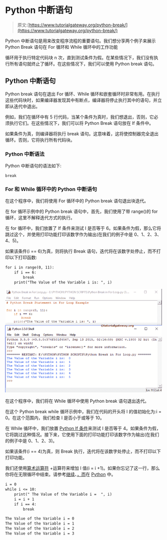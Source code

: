 # Python 中断语句

> 原文:[https://www.tutorialgateway.org/python-break/](https://www.tutorialgateway.org/python-break/)

Python 中断语句是用来改变程序流程的重要语句。我们想分享两个例子来展示 Python Break 语句在 For 循环和 While 循环中的工作功能

循环用于执行特定代码块 n 次，直到测试条件为假。在某些情况下，我们没有执行所有语句就终止了循环。在这些情况下，我们可以使用 Python break 语句。

## Python 中断语句

Python break 语句在退出 For 循环、While 循环和嵌套循环时非常有用。在执行这些代码块时，如果编译器发现其中有断点，编译器将停止执行其中的语句，并立即从迭代中退出。

例如，我们在循环中有 5 行代码，当某个条件为真时，我们想退出，否则，它必须执行它们。在这些情况下，我们可以将 Python Break 语句放在 If 条件中。

如果条件为真，则编译器将执行 break 语句。这意味着，这将使控制器完全退出循环。否则，它将执行所有代码块。

### Python 中断语法

Python 中断语句的语法如下:

```
break
```

### For 和 While 循环中的 Python 中断语句

在这个程序中，我们将使用 For 循环中的 Python break 语句退出块迭代。

在 for 循环示例中的 Python break 语句中，首先，我们使用了带 range()的 for 循环，这里不解释迭代方式的执行。

在 for 循环中，我们放置了 If 条件来测试 I 是否等于 6。如果条件为假，那么它将跳过这个，并使用打印功能打印该数字作为输出(在我们的例子中是 0、1、2、3、4、5)。

如果该条件(i == 6)为真，则将执行 Break 语句，迭代将在该数字处停止，而不打印以下打印函数:

```
for i in range(0, 11):
    if i == 6:
        break
    print("The Value of the Variable i is: ", i)
```

![Python Break in For Loop](img/4d16792b9556658de263c7dd1e6cf821.png)

在这个程序中，我们将在 While 循环中使用 Python break 语句退出迭代。

在这个 Python break while 循环示例中，我们在代码的开头将 I 的值初始化为:i = 0。在这个范围内，我们检查 I 是否小于或等于 10。

在 While 循环中，我们放置 [Python If 条件](https://www.tutorialgateway.org/python-if-statement/)来测试 I 是否等于 4。如果条件为假，它将跳过这种情况。接下来，它使用下面的打印功能打印该数字作为输出(在我们的例子中是 0、1、2、3)。

如果该条件(i == 4)为真，则 Break 执行，迭代将在该数字处停止，而不打印以下打印功能。

我们还使用[算术运算符](https://www.tutorialgateway.org/python-arithmetic-operators/) +运算符来增加 I 值(i = i +1)。如果你忘记了这一行，那么你将在无限循环中结束。请参考[继续](https://www.tutorialgateway.org/python-continue/)、[，而](https://www.tutorialgateway.org/python-for-loop/)在 [Python](https://www.tutorialgateway.org/python-tutorial/) 中。

```
i = 0
while i <= 10:
    print(" The Value of the Variable i =  ", i)
    i = i + 1
    if i == 4:
        break
```

```
The Value of the Variable i = 0
The Value of the Variable i = 1
The Value of the Variable i = 2
The Value of the Variable i = 3
```
